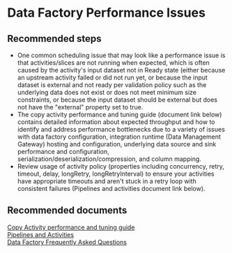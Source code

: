 <properties 
	pageTitle="Data factory performance issues" 
	description="My runs are slow, timing out, or delayed" 
	service="microsoft.datafactory" 
    resource="datafactories"
    authors="arthurw"
    displayOrder="12"
    selfHelpType="resource"
    cloudEnvironments="public"
    supportTopicIds="32356642,32356670,32356675"
    productPesIds="15613"
    resourceTags=""
/>

# Data Factory Performance Issues

## **Recommended steps**
- One common scheduling issue that may look like a performance issue is that activities/slices are not running when expected, which is often caused by the activity's input dataset not in Ready state (either because an upstream activity failed or did not run yet, or because the input dataset is external and not ready per validation policy such as the underlying data does not exist or does not meet minimum size constraints, or because the input dataset should be external but does not have the "external" property set to true.
- The copy activity performance and tuning guide (document link below) contains detailed information about expected throughput and how to identify and address performance bottlenecks due to a variety of issues with data factory configuration, integration runtime (Data Management Gateway) hosting and configuration, underlying data source and sink performance and configuration, serialization/deserialization/compression, and column mapping.
- Review usage of activity policy (properties including concurrency, retry, timeout, delay, longRetry, longRetryInterval) to ensure your activities have appropriate timeouts and aren't stuck in a retry loop with consistent failures (Pipelines and activities document link below).

## **Recommended documents**
[Copy Activity performance and tuning guide](https://docs.microsoft.com/azure/data-factory/v1/data-factory-copy-activity-performance/)<br>
[Pipelines and Activities](https://docs.microsoft.com/azure/data-factory/v1/data-factory-create-pipelines/)<br>
[Data Factory Frequently Asked Questions](https://docs.microsoft.com/azure/data-factory/v1/data-factory-faq/)
